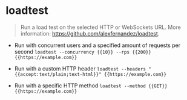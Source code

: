 # loadtest
> Run a load test on the selected HTTP or WebSockets URL.
> More information: <https://github.com/alexfernandez/loadtest>.

- Run with concurrent users and a specified amount of requests per second
`loadtest --concurrency {{10}} --rps {{200}} {{https://example.com}}`

- Run with a custom HTTP header
`loadtest --headers "{{accept:text/plain;text-html}}" {{https://example.com}}`

- Run with a specific HTTP method
`loadtest --method {{GET}} {{https://example.com}}`
